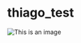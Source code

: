# thiago_test
![This is an image](https://cdn.meutimao.com.br/_upload/noticia/2022/12/07/renato-augusto-foi-peca-fundamental-do-qe941w.jpg)

